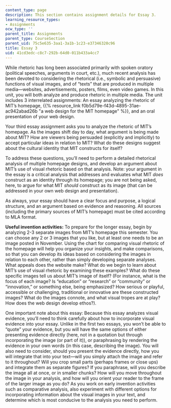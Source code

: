 ```yaml
---
content_type: page
description: This section contains assignment details for Essay 3.
learning_resource_types:
- Assignments
ocw_type: ''
parent_title: Assignments
parent_type: CourseSection
parent_uid: 75c5e635-3aa1-3a1b-1c23-e37346320c96
title: Essay 3
uid: 41cd3edc-c8c7-292b-64d0-011b433a4cc7
---
```


While rhetoric has long been associated primarily with spoken oratory (political speeches, arguments in court, etc.), much recent analysis has been devoted to considering the rhetorical (i.e., symbolic and persuasive) functions of visual images, and of “texts” that are produced in multiple media—websites, advertisements, posters, films, even video games. In this unit, you will both analyze and produce rhetoric in multiple media. The unit includes 3 interrelated assignments: An essay analyzing the rhetoric of MIT’s homepage, {{% resource_link f0b5d79e-f43d-4895-31ae-ac942abad26b "a web design for the MIT homepage" %}}, and an oral presentation of your web design.

Your third essay assignment asks you to analyze the rhetoric of MIT’s homepage. As the images shift day to day, what argument is being made about MIT? How are viewers being persuaded (explicitly and implicitly) to accept particular ideas in relation to MIT? What do these designs suggest about the cultural identity that MIT constructs for itself?

To address these questions, you’ll need to perform a detailed rhetorical analysis of multiple homepage designs, and develop an argument about MIT’s use of visual rhetoric based on that analysis. Note: your argument in the essay is a critical analysis that addresses and evaluates what MIT _does_ construct as an identity through its homepage; you are not being asked, here, to argue for what MIT _should_ construct as its image (that can be addressed in your own web design and presentation).

As always, your essay should have a clear focus and purpose, a logical structure, and an argument based on evidence and reasoning. All sources (including the primary sources of MIT’s homepage) must be cited according to MLA format.

**Useful invention activities:** To prepare for the longer essay, begin by analyzing 2-3 separate images from MIT’s homepage this semester. You can choose any 2 or 3 images that you like, but at least one needs to be an image posted in November. Using the chart for comparing visual rhetoric of the homepage will help you organize your insights, and make comparisons, so that you can develop its ideas based on considering the images in relation to each other, rather than simply developing separate analyses. What appeals does the website make? What do we begin to learn about MIT’s use of visual rhetoric by examining these examples? What do these specific images tell us about MIT’s image of itself? (For instance, what is the focus of each image? Is “education” or “research” or “community” or “innovation,” or something else, being emphasized? How serious or playful, accessible or challenging, traditional or innovative are these constructed images? What do the images connote, and what visual tropes are at play? How does the web design develop ethos?).

One important note about this essay: Because this essay analyzes visual evidence, you’ll need to think carefully about how to incorporate visual evidence into your essay. Unlike in the first two essays, you won’t be able to “quote” your evidence, but you will have the same options of either presenting evidence directly (here, not in a quotation but through incorporating the image (or part of it)), or paraphrasing by rendering the evidence in your own words (in this case, describing the image). You will also need to consider, should you present the evidence directly, how you will integrate that into your text—will you simply attach the image and refer to it throughout? Will you crop small parts (perhaps frames or close ups) and integrate them as separate figures? If you paraphrase, will you describe the image all at once, or in smaller chunks? How will you move throughout the image in your analysis, and how will you orient your reader to the frame of the larger image as you do? As you work on early invention activities such as comparative analysis, also experiment with different options for incorporating information about the visual images in your text, and determine which is most conducive to the analysis you need to perform.